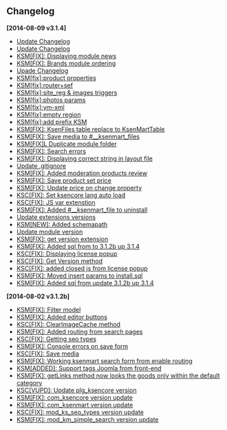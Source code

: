 ## Changelog ##
**[2014-08-09 v3.1.4]**
* [Update Changelog](http://github.com/ldmco/ksenmart/commit/a4ee317d5d4a25291dcd7c6da47df1fbb35dc6ae) 
* [Update Changelog](http://github.com/ldmco/ksenmart/commit/c3da80f6c0f574841547ab514691f5c3309f3084) 
* [KSM[FIX]: Displaying module news](http://github.com/ldmco/ksenmart/commit/0f8b6f72ed9b5d8cf9b3064ac3dd558ac6df41d9) 
* [KSM[FIX]: Brands module ordering](http://github.com/ldmco/ksenmart/commit/2098799a663ea97a2870272f8b4e0f7a9ce221d3) 
* [Upade Changelog](http://github.com/ldmco/ksenmart/commit/fe149dc02535f5f3ddc4e4914cc2e24ba9a57c53) 
* [KSM[fix]:product properties](http://github.com/ldmco/ksenmart/commit/87be3355aa56576f6f0d555c18aa30b4e11f230e) 
* [KSM[fix]:router+sef](http://github.com/ldmco/ksenmart/commit/8ab79ff74a86c3e7ef088892a21b70cc9d010cd6) 
* [KSM[fix]:site_reg & images triggers](http://github.com/ldmco/ksenmart/commit/67417785b6bccfa4c4cd22aea5ddaf539f379d91) 
* [KSM[fix]:photos params](http://github.com/ldmco/ksenmart/commit/ba28df972f70f15daa7544b20f7fd351d3ddae06) 
* [KSM[fix]:ym-xml](http://github.com/ldmco/ksenmart/commit/65f56ae86f5de24c9e8ff77df4e8e076d757d92f) 
* [KSM[fix]:empty region](http://github.com/ldmco/ksenmart/commit/ae3fa02cbc75a87dc763af572ba33471f822ec66) 
* [KSM[fix]:add prefix KSM](http://github.com/ldmco/ksenmart/commit/e509e71c59fb3d3782cf4a8e09f3fa8b50856402) 
* [KSM[FIX]: KsenFiles table replace to KsenMartTable](http://github.com/ldmco/ksenmart/commit/54bf3d4141e33056049c8bd459c83d6f9d326ba8) 
* [KSM[FIX]: Save media to #__ksenmart_files](http://github.com/ldmco/ksenmart/commit/b9801960c47d87fe3a08cfc53fcab61d9fdd59fa) 
* [KSM[FIX]L Duplicate module folder](http://github.com/ldmco/ksenmart/commit/1bb72930203472f15f7af5000bebc0f26fd2877c) 
* [KSM[FIX]: Search errors](http://github.com/ldmco/ksenmart/commit/3bc779532b3bb3e745c6ee9c01a2c8571be01ac5) 
* [KSM[FIX]: Displaying correct string in layout file](http://github.com/ldmco/ksenmart/commit/6e30f9d9e58632faca672aabbd5298f4c12f8223) 
* [Update .gitignore](http://github.com/ldmco/ksenmart/commit/7d3d1c46006fce4e1c06cd8538eba125622f042a) 
* [KSM[FIX]: Added moderation products review](http://github.com/ldmco/ksenmart/commit/41bb22d753ac9acacf187f640d83fb8316b9126a) 
* [KSM[FIX]: Save product set price](http://github.com/ldmco/ksenmart/commit/b43ada733c912516e830c450bb693e096b7ea0cd) 
* [KSM[FIX]: Update price on change property](http://github.com/ldmco/ksenmart/commit/42708057e38d030e010cd81908d1ab45aceba4ce) 
* [KSC[FIX]: Set ksencore lang auto load](http://github.com/ldmco/ksenmart/commit/05cf4d3352ca2a513c4dd0e7ddd172c772d2d6f3) 
* [KSC[FIX]: JS var extenstion](http://github.com/ldmco/ksenmart/commit/2287fba6b07c6989884ed6cfc866eb93318a15a2) 
* [KSM[FIX]: Added #__ksenmart_file to uninstall](http://github.com/ldmco/ksenmart/commit/c678364666b51d123873f064bc49a08ce38ad068) 
* [Update extensions versions](http://github.com/ldmco/ksenmart/commit/8eb64f2d925e91560665dcd4c0d17b64570a6a11) 
* [KSM[NEW]: Added schemapath](http://github.com/ldmco/ksenmart/commit/31fbcfce8132552a677e6b093fa285b60978b768) 
* [Update module version](http://github.com/ldmco/ksenmart/commit/5edbac25d6f9480ae4306c23056349c309d2cd6d) 
* [KSM[FIX]: get version extension](http://github.com/ldmco/ksenmart/commit/d1c5c50116195def43b562d9825438769c57b169) 
* [KSM[FIX]: Added sql from to 3.1.2b up 3.1.4](http://github.com/ldmco/ksenmart/commit/64e05a8c1503bcec7f38d97c52997d1372156331) 
* [KSC[FIX]: Displaying license popup](http://github.com/ldmco/ksenmart/commit/5648cf33b0b9844536ae0ca52f0a60c6b60a3972) 
* [KSC[FIX]: Get Version method](http://github.com/ldmco/ksenmart/commit/f4b22a5cef476877e62a10c683c22b4642c7999d) 
* [KSC[FIX]: added closed js from license popup](http://github.com/ldmco/ksenmart/commit/0d6118e1e2ab663861409be09e0e7a11657d8a84) 
* [KSM[FIX]: Moved insert params to install.sql](http://github.com/ldmco/ksenmart/commit/458ef4932081f789e449beb7c1841277a18bbc99) 
* [KSM[FIX]: Added sql from update 3.1.2b up 3.1.4](http://github.com/ldmco/ksenmart/commit/656263f54bc3fcd5fb57f779fdcb2e1d7c2d8095) 

**[2014-08-02 v3.1.2b]**
* [KSM[FIX]: Filter model](http://github.com/ldmco/ksenmart/commit/ea71d09ecc450db35af87e08c93a8c464a09ed6c) 
* [KSM[FIX]: Added editor buttons](http://github.com/ldmco/ksenmart/commit/9073b4f9a583f5ee9c93f3cb20f2128ee1c9703d) 
* [KSC[FIX]: ClearImageCache method](http://github.com/ldmco/ksenmart/commit/577b0a9c7ba2050cfd79587ff375d9f262e34fa2) 
* [KSM[FIX]: Added routing from search pages](http://github.com/ldmco/ksenmart/commit/eda04deed49cb5c3799561a0bcd1edd017e59617) 
* [KSC[FIX]: Getting seo types](http://github.com/ldmco/ksenmart/commit/6e2e87997cea8f572fe1a679d273f604f8aee500) 
* [KSM[FIX]: Console errors on save form](http://github.com/ldmco/ksenmart/commit/70c6889119ade918d9a2bb474e0bc65cef689f5b) 
* [KSC[FIX]: Save media](http://github.com/ldmco/ksenmart/commit/80d5242b4129e45eb717819a6682c7d529afa617) 
* [KSM[FIX]: Working ksenmart search form from enable routing](http://github.com/ldmco/ksenmart/commit/f8665b03977393fa519796e8205f6d41bb67c9b6) 
* [KSM[ADDED]: Support tags Joomla from front-end](http://github.com/ldmco/ksenmart/commit/9b0e6414aff929d220ef9beeae58cce8d58b7023) 
* [KSM[FIX]: getLinks method now looks the goods only within the default category](http://github.com/ldmco/ksenmart/commit/f4497c6e4f1c0bd573a9446ada375b5cb2d10a0f) 
* [KSC[VUPD]: Update plg_ksencore version](http://github.com/ldmco/ksenmart/commit/2d3bc532706104c7958610c30e523dce3ee28506) 
* [KSM[FIX]: com_ksencore version update](http://github.com/ldmco/ksenmart/commit/b49181ad9189b442a023922e5d988e4375603230) 
* [KSM[FIX]: com_ksenmart version update](http://github.com/ldmco/ksenmart/commit/c09c0d097c088bc439cd3cfbd3c3b2250f87fa82) 
* [KSC[FIX]: mod_ks_seo_types version update](http://github.com/ldmco/ksenmart/commit/9b0514df9ebcaacf6144bcb75853e1f846879094) 
* [KSM[FIX]: mod_km_simple_search version update](http://github.com/ldmco/ksenmart/commit/76a096b6dea4cfd9720c54c4e915f196eeccff03) 
